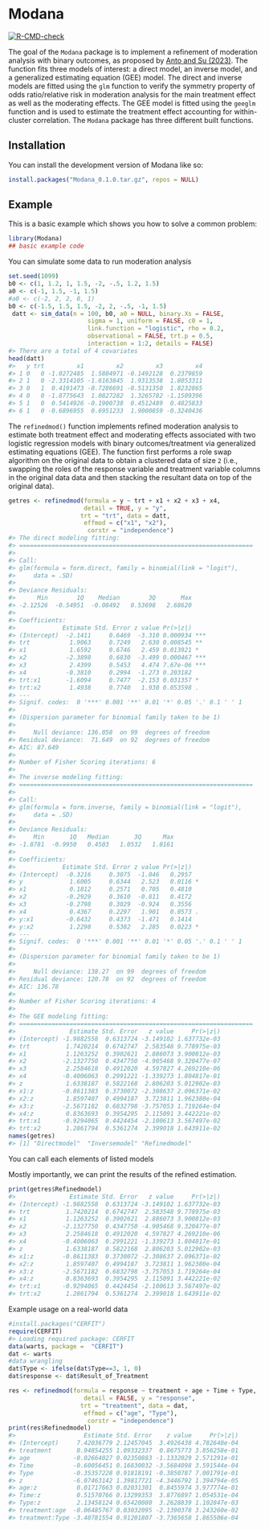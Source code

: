 
<!-- README.md is generated from README.Rmd. Please edit that file -->

# Modana

<!-- badges: start -->

[![R-CMD-check](https://github.com/gvegayon/Modana/actions/workflows/R-CMD-check.yaml/badge.svg)](https://github.com/gvegayon/Modana/actions/workflows/R-CMD-check.yaml)
<!-- badges: end -->

The goal of the `Modana` package is to implement a refinement of
moderation analysis with binary outcomes, as proposed by [Anto and Su
(2023)](https://journals.sagepub.com/doi/abs/10.1177/09622802231151206?journalCode=smma).
The function fits three models of interest: a direct model, an inverse
model, and a generalized estimating equation (GEE) model. The direct and
inverse models are fitted using the `glm` function to verify the
symmetry property of odds ratio/relative risk in moderation analysis for
the main treatment effect as well as the moderating effects. The GEE
model is fitted using the `geeglm` function and is used to estimate the
treatment effect accounting for within-cluster correlation. The `Modana`
package has three different built functions.

## Installation

You can install the development version of Modana like so:

``` r
install.packages("Modana_0.1.0.tar.gz", repos = NULL)
```

## Example

This is a basic example which shows you how to solve a common problem:

``` r
library(Modana)
## basic example code
```

You can simulate some data to run moderation analysis

``` r
set.seed(1099)
b0 <- c(1, 1.2, 1, 1.5, -2, -.5, 1.2, 1.5)
a0 <- c(-1, 1.5, -1, 1.5)
#a0 <- c(-2, 2, 2, 0, 1)
b0 <- c(-1.5, 1.5, 1.5, -2, 2, -.5, -1, 1.5)
 datt <- sim_data(n = 100, b0, a0 = NULL, binary.Xs = FALSE,
                      sigma = 1, uniform = FALSE, c0 = 1,
                      link.function = "logistic", rho = 0.2,
                      observational = FALSE, trt.p = 0.5,
                      interaction = 1:2, details = FALSE)
#> There are a total of 4 covariates
head(datt)
#>   y trt         x1         x2         x3         x4
#> 1 0   0 -1.0272485  1.5804971 -0.1492128  0.2379859
#> 2 1   0 -2.3314105 -1.6163845  1.9313538  1.8053311
#> 3 0   1  0.4191473 -0.7286691 -0.5131350  1.8232865
#> 4 0   0 -1.8775643  1.0827282  1.3265782 -1.1509396
#> 5 1   0  0.5414926 -0.1900738  0.4512489  0.4825833
#> 6 1   0 -0.6896955  0.6951233  1.9000859 -0.3240436
```

The `refinedmod()` function implements refined moderation analysis to
estimate both treatment effect and moderating effects associated with
two logistic regression models with binary outcomes/treatment via
generalized estimating equations (GEE). The function first performs a
role swap algorithm on the original data to obtain a clustered data of
size `2` (i.e., swapping the roles of the response variable and
treatment variable columns in the original data data and then stacking
the resultant data on top of the original data).

``` r
getres <- refinedmod(formula = y ~ trt + x1 + x2 + x3 + x4,
                     detail = TRUE, y = "y",
                    trt = "trt", data = datt,
                     effmod = c("x1", "x2"),
                      corstr = "independence")
#> The direct modeling fitting: 
#> =================================================================
#> 
#> Call:
#> glm(formula = form.direct, family = binomial(link = "logit"), 
#>     data = .SD)
#> 
#> Deviance Residuals: 
#>      Min        1Q    Median        3Q       Max  
#> -2.12526  -0.54951  -0.08492   0.53698   2.68620  
#> 
#> Coefficients:
#>             Estimate Std. Error z value Pr(>|z|)    
#> (Intercept)  -2.1411     0.6469  -3.310 0.000934 ***
#> trt           1.9063     0.7249   2.630 0.008545 ** 
#> x1            1.6592     0.6746   2.459 0.013921 *  
#> x2           -2.3898     0.6830  -3.499 0.000467 ***
#> x3            2.4399     0.5453   4.474 7.67e-06 ***
#> x4           -0.3810     0.2994  -1.273 0.203182    
#> trt:x1       -1.6094     0.7477  -2.153 0.031357 *  
#> trt:x2        1.4938     0.7740   1.930 0.053598 .  
#> ---
#> Signif. codes:  0 '***' 0.001 '**' 0.01 '*' 0.05 '.' 0.1 ' ' 1
#> 
#> (Dispersion parameter for binomial family taken to be 1)
#> 
#>     Null deviance: 136.058  on 99  degrees of freedom
#> Residual deviance:  71.649  on 92  degrees of freedom
#> AIC: 87.649
#> 
#> Number of Fisher Scoring iterations: 6
#> 
#> The inverse modeling fitting: 
#> =================================================================
#> 
#> Call:
#> glm(formula = form.inverse, family = binomial(link = "logit"), 
#>     data = .SD)
#> 
#> Deviance Residuals: 
#>     Min       1Q   Median       3Q      Max  
#> -1.8781  -0.9950   0.4503   1.0532   1.8161  
#> 
#> Coefficients:
#>             Estimate Std. Error z value Pr(>|z|)  
#> (Intercept)  -0.3216     0.3075  -1.046   0.2957  
#> y             1.6005     0.6344   2.523   0.0116 *
#> x1            0.1812     0.2571   0.705   0.4810  
#> x2           -0.2929     0.3610  -0.811   0.4172  
#> x3           -0.2798     0.3029  -0.924   0.3556  
#> x4            0.4367     0.2297   1.901   0.0573 .
#> y:x1         -0.6432     0.4373  -1.471   0.1414  
#> y:x2          1.2298     0.5382   2.285   0.0223 *
#> ---
#> Signif. codes:  0 '***' 0.001 '**' 0.01 '*' 0.05 '.' 0.1 ' ' 1
#> 
#> (Dispersion parameter for binomial family taken to be 1)
#> 
#>     Null deviance: 138.27  on 99  degrees of freedom
#> Residual deviance: 120.78  on 92  degrees of freedom
#> AIC: 136.78
#> 
#> Number of Fisher Scoring iterations: 4
#> 
#> The GEE modeling fitting: 
#> =================================================================
#>               Estimate Std. Error   z value     Pr(>|z|)
#> (Intercept) -1.9882558  0.6313724 -3.149102 1.637732e-03
#> trt          1.7420214  0.6742747  2.583548 9.778975e-03
#> x1           1.1263252  0.3902621  2.886073 3.900812e-03
#> x2          -2.1327750  0.4347750 -4.905468 9.320477e-07
#> x3           2.2584618  0.4912020  4.597827 4.269210e-06
#> x4          -0.4006063  0.2991221 -1.339273 1.804817e-01
#> z            1.6338187  0.5822168  2.806203 5.012902e-03
#> x1:z        -0.8611383  0.3730072 -2.308637 2.096371e-02
#> x2:z         1.8597407  0.4994187  3.723811 1.962380e-04
#> x3:z        -2.5671182  0.6832798 -3.757053 1.719264e-04
#> x4:z         0.8363693  0.3954295  2.115091 3.442221e-02
#> trt:x1      -0.9294065  0.4424454 -2.100613 3.567497e-02
#> trt:x2       1.2861794  0.5361274  2.399018 1.643911e-02
names(getres)
#> [1] "Directmodel"  "Inversemodel" "Refinedmodel"
```

You can call each elements of listed models

Mostly importantly, we can print the results of the refined estimation.

``` r
print(getres$Refinedmodel)
#>               Estimate Std. Error   z value     Pr(>|z|)
#> (Intercept) -1.9882558  0.6313724 -3.149102 1.637732e-03
#> trt          1.7420214  0.6742747  2.583548 9.778975e-03
#> x1           1.1263252  0.3902621  2.886073 3.900812e-03
#> x2          -2.1327750  0.4347750 -4.905468 9.320477e-07
#> x3           2.2584618  0.4912020  4.597827 4.269210e-06
#> x4          -0.4006063  0.2991221 -1.339273 1.804817e-01
#> z            1.6338187  0.5822168  2.806203 5.012902e-03
#> x1:z        -0.8611383  0.3730072 -2.308637 2.096371e-02
#> x2:z         1.8597407  0.4994187  3.723811 1.962380e-04
#> x3:z        -2.5671182  0.6832798 -3.757053 1.719264e-04
#> x4:z         0.8363693  0.3954295  2.115091 3.442221e-02
#> trt:x1      -0.9294065  0.4424454 -2.100613 3.567497e-02
#> trt:x2       1.2861794  0.5361274  2.399018 1.643911e-02
```

Example usage on a real-world data

``` r
#install.packages("CERFIT")
require(CERFIT)
#> Loading required package: CERFIT
data(warts, package =  "CERFIT")
dat <- warts
#data wrangling
dat$Type <- ifelse(dat$Type==3, 1, 0)
dat$response <- dat$Result_of_Treatment
```

``` r
res <- refinedmod(formula = response ~ treatment + age + Time + Type,
                     detail = FALSE, y = "response",
                    trt = "treatment", data = dat,
                     effmod = c("age", "Type"),
                      corstr = "independence")
print(res$Refinedmodel)
#>                   Estimate Std. Error    z value     Pr(>|z|)
#> (Intercept)     7.42036779 2.12457045  3.4926438 4.782640e-04
#> treatment       0.94854255 1.09332337  0.8675773 3.856258e-01
#> age            -0.02664027 0.02350883 -1.1332029 2.571291e-01
#> Time           -0.60056451 0.16830032 -3.5684098 3.591544e-04
#> Type           -0.35357228 0.91818191 -0.3850787 7.001791e-01
#> z              -6.07463142 1.39817721 -4.3446792 1.394794e-05
#> age:z           0.01717663 0.02031301  0.8455974 3.977774e-01
#> Time:z          0.51570766 0.13299353  3.8776897 1.054531e-04
#> Type:z          2.13458124 0.65420080  3.2628839 1.102847e-03
#> treatment:age  -0.06485767 0.03032095 -2.1390378 3.243260e-02
#> treatment:Type -3.40781554 0.91201807 -3.7365658 1.865506e-04
```
